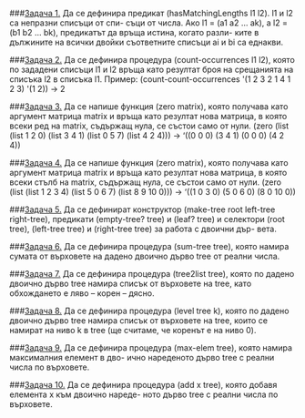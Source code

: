 ###[Задача 1.](1zad_hasMatchingLengths.rkt)
Да се дефинира предикат (hasMatchingLengths l1 l2). l1 и l2 са непразни списъци от спи-
съци от числа. Ако l1 = (a1 a2 … ak), а l2 = (b1 b2 … bk), предикатът да връща истина, когато разли-
ките в дължините на всички двойки съответните списъци ai и bi са еднакви.

###[Задача 2.](2zad_countOccurences.rkt)
Да се дефинира процедура (count-occurrences l1 l2), която по зададени списъци l1 и l2
връща като резултат броя на срещанията на списъка l2 в списъка l1.
Пример: (count-count-occurrences '(1 2 3 2 1 4 1 2 3) '(1 2)) → 2

###[Задача 3.](3zad_zero_matrix.rkt)
Да се напише функция (zero matrix), която получава като аргумент матрица matrix и
връща като резултат нова матрица, в която всеки ред на matrix, съдържащ нула, се състои само от
нули.
(zero (list (list 1 2 0) (list 3 4 1) (list 0 5 7) (list 4 2 4))) → ‘((0 0 0) (3 4 1) (0 0 0) (4 2 4))

###[Задача 4.](4zad_zero_matrix_2.rkt)
Да се напише функция (zero matrix), която получава като аргумент матрица matrix и
връща като резултат нова матрица, в която всеки стълб на matrix, съдържащ нула, се състои само
от нули.
(zero (list (list 1 2 3 4) (list 5 0 6 7) (list 8 9 10 0))) → ‘((1 0 3 0) (5 0 6 0) (8 0 10 0))

###[Задача 5.](5zad_tree_functions.rkt)
Да се дефинират конструктор (make-tree root left-tree right-tree), предикати (empty-tree?
tree) и (leaf? tree) и селектори (root tree), (left-tree tree) и (right-tree tree) за работа с двоични дър-
вета.

###[Задача 6.](6zad_sum_tree.rkt)
Да се дефинира процедура (sum-tree tree), която намира сумата от върховете на дадено
двоично дърво tree от реални числа.

###[Задача 7.](tree-functions-7-8-9-10.rkt)
Да се дефинира процедура (tree2list tree), която по дадено двоично дърво tree намира
списък от върховете на tree, като обхождането е ляво – корен – дясно.

###[Задача 8.](tree-functions-7-8-9-10.rkt)
Да се дефинира процедура (level tree k), която по дадено двоично дърво tree намира
списък от върховете на tree, които се намират на ниво k в tree (ще считаме, че коренът е на ниво
0).

###[Задача 9.](tree-functions-7-8-9-10.rkt)
Да се дефинира процедура (max-elem tree), която намира максималния елемент в дво-
ично нареденото дърво tree с реални числа по върховете.

###[Задача 10.](tree-functions-7-8-9-10.rkt)
Да се дефинира процедура (add x tree), която добавя елемента x към двоично нареде-
ното дърво tree с реални числа по върховете.
